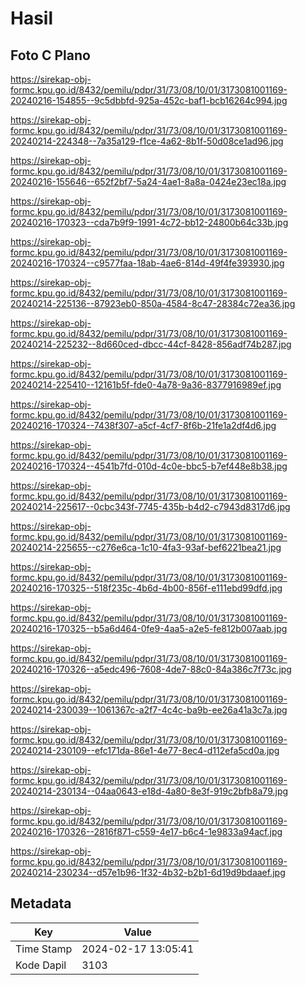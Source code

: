 # Hasil

## Foto C Plano

https://sirekap-obj-formc.kpu.go.id/8432/pemilu/pdpr/31/73/08/10/01/3173081001169-20240216-154855--9c5dbbfd-925a-452c-baf1-bcb16264c994.jpg

https://sirekap-obj-formc.kpu.go.id/8432/pemilu/pdpr/31/73/08/10/01/3173081001169-20240214-224348--7a35a129-f1ce-4a62-8b1f-50d08ce1ad96.jpg

https://sirekap-obj-formc.kpu.go.id/8432/pemilu/pdpr/31/73/08/10/01/3173081001169-20240216-155646--652f2bf7-5a24-4ae1-8a8a-0424e23ec18a.jpg

https://sirekap-obj-formc.kpu.go.id/8432/pemilu/pdpr/31/73/08/10/01/3173081001169-20240216-170323--cda7b9f9-1991-4c72-bb12-24800b64c33b.jpg

https://sirekap-obj-formc.kpu.go.id/8432/pemilu/pdpr/31/73/08/10/01/3173081001169-20240216-170324--c9577faa-18ab-4ae6-814d-49f4fe393930.jpg

https://sirekap-obj-formc.kpu.go.id/8432/pemilu/pdpr/31/73/08/10/01/3173081001169-20240214-225136--87923eb0-850a-4584-8c47-28384c72ea36.jpg

https://sirekap-obj-formc.kpu.go.id/8432/pemilu/pdpr/31/73/08/10/01/3173081001169-20240214-225232--8d660ced-dbcc-44cf-8428-856adf74b287.jpg

https://sirekap-obj-formc.kpu.go.id/8432/pemilu/pdpr/31/73/08/10/01/3173081001169-20240214-225410--12161b5f-fde0-4a78-9a36-8377916989ef.jpg

https://sirekap-obj-formc.kpu.go.id/8432/pemilu/pdpr/31/73/08/10/01/3173081001169-20240216-170324--7438f307-a5cf-4cf7-8f6b-21fe1a2df4d6.jpg

https://sirekap-obj-formc.kpu.go.id/8432/pemilu/pdpr/31/73/08/10/01/3173081001169-20240216-170324--4541b7fd-010d-4c0e-bbc5-b7ef448e8b38.jpg

https://sirekap-obj-formc.kpu.go.id/8432/pemilu/pdpr/31/73/08/10/01/3173081001169-20240214-225617--0cbc343f-7745-435b-b4d2-c7943d8317d6.jpg

https://sirekap-obj-formc.kpu.go.id/8432/pemilu/pdpr/31/73/08/10/01/3173081001169-20240214-225655--c276e6ca-1c10-4fa3-93af-bef6221bea21.jpg

https://sirekap-obj-formc.kpu.go.id/8432/pemilu/pdpr/31/73/08/10/01/3173081001169-20240216-170325--518f235c-4b6d-4b00-856f-e111ebd99dfd.jpg

https://sirekap-obj-formc.kpu.go.id/8432/pemilu/pdpr/31/73/08/10/01/3173081001169-20240216-170325--b5a6d464-0fe9-4aa5-a2e5-fe812b007aab.jpg

https://sirekap-obj-formc.kpu.go.id/8432/pemilu/pdpr/31/73/08/10/01/3173081001169-20240216-170326--a5edc496-7608-4de7-88c0-84a386c7f73c.jpg

https://sirekap-obj-formc.kpu.go.id/8432/pemilu/pdpr/31/73/08/10/01/3173081001169-20240214-230039--1061367c-a2f7-4c4c-ba9b-ee26a41a3c7a.jpg

https://sirekap-obj-formc.kpu.go.id/8432/pemilu/pdpr/31/73/08/10/01/3173081001169-20240214-230109--efc171da-86e1-4e77-8ec4-d112efa5cd0a.jpg

https://sirekap-obj-formc.kpu.go.id/8432/pemilu/pdpr/31/73/08/10/01/3173081001169-20240214-230134--04aa0643-e18d-4a80-8e3f-919c2bfb8a79.jpg

https://sirekap-obj-formc.kpu.go.id/8432/pemilu/pdpr/31/73/08/10/01/3173081001169-20240216-170326--2816f871-c559-4e17-b6c4-1e9833a94acf.jpg

https://sirekap-obj-formc.kpu.go.id/8432/pemilu/pdpr/31/73/08/10/01/3173081001169-20240214-230234--d57e1b96-1f32-4b32-b2b1-6d19d9bdaaef.jpg


## Metadata

| Key        | Value               |
| ---------- | ------------------- |
| Time Stamp | 2024-02-17 13:05:41 |
| Kode Dapil | 3103                |



